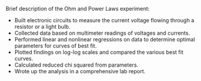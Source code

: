 Brief description of the Ohm and Power Laws experiment:

- Built electronic circuits to measure the current voltage flowing through a resistor or a light bulb.
- Collected data based on multimeter readings of voltages and currents.
- Performed linear and nonlinear regressions on data to determine optimal parameters for curves of best fit.
- Plotted findings on log-log scales and compared the various best fit curves.
- Calculated reduced chi squared from parameters.
- Wrote up the analysis in a comprehensive lab report.
